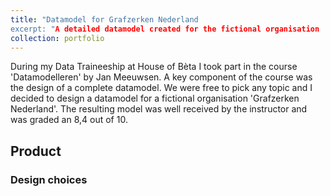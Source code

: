 ```yaml
---
title: "Datamodel for Grafzerken Nederland
excerpt: "A detailed datamodel created for the fictional organisation 'Grafzerken Nederland"
collection: portfolio
---
```


During my Data Traineeship at House of Bèta I took part in the course 'Datamodelleren' by Jan Meeuwsen. 
A key component of the course was the design of a complete datamodel. We were free to pick any topic and I decided to design a datamodel for a fictional organisation 'Grafzerken Nederland'. 
The resulting model was well received by the instructor and was graded an 8,4 out of 10.

## Product


### Design choices
